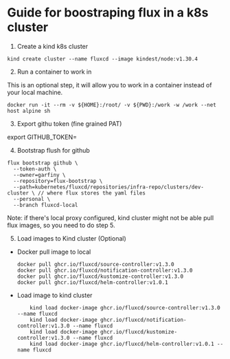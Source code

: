 # Guide for boostraping flux in a k8s cluster


1. Create a kind k8s cluster

```
kind create cluster --name fluxcd --image kindest/node:v1.30.4
```

2. Run a container to work in

This is an optional step, it will allow you to work in a container instead of your local machine.

```
docker run -it --rm -v ${HOME}:/root/ -v ${PWD}:/work -w /work --net host alpine sh
```
3. Export githu token (fine grained PAT)

export GITHUB_TOKEN=<your-token>

4. Bootstrap flush for github

```
flux bootstrap github \
  --token-auth \
  --owner=garfiny \
  --repository=flux-bootstrap \
  --path=kubernetes/fluxcd/repositories/infra-repo/clusters/dev-cluster \ // where flux stores the yaml files
  --personal \
  --branch fluxcd-local
```
Note: if there's local proxy configured, kind cluster might not be able pull flux images, so you need to do step 5.

5. Load images to Kind cluster (Optional)

- Docker pull image to local

    ```
    docker pull ghcr.io/fluxcd/source-controller:v1.3.0
    docker pull ghcr.io/fluxcd/notification-controller:v1.3.0
    docker pull ghcr.io/fluxcd/kustomize-controller:v1.3.0
    docker pull ghcr.io/fluxcd/helm-controller:v1.0.1
    ```

- Load image to kind cluster
    ```
        kind load docker-image ghcr.io/fluxcd/source-controller:v1.3.0 --name fluxcd
        kind load docker-image ghcr.io/fluxcd/notification-controller:v1.3.0 --name fluxcd
        kind load docker-image ghcr.io/fluxcd/kustomize-controller:v1.3.0 --name fluxcd
        kind load docker-image ghcr.io/fluxcd/helm-controller:v1.0.1 --name fluxcd
    ```
